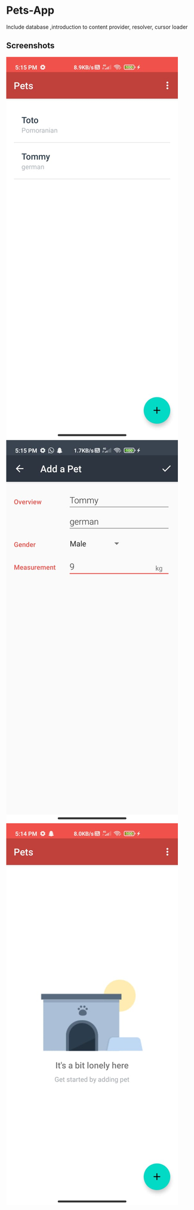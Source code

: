 # Pets-App
Include database ,introduction to content provider, resolver, cursor loader

## Screenshots
![Screenshot1](https://github.com/KishorKokate/Pets-App/blob/master/app/src/main/res/drawable/img1.jpg?raw=true) ![Screenshot2](https://github.com/KishorKokate/Pets-App/blob/master/app/src/main/res/drawable/img2.jpg?raw=true) ![Screenshot3](https://github.com/KishorKokate/Pets-App/blob/master/app/src/main/res/drawable/img3.jpg?raw=true)
